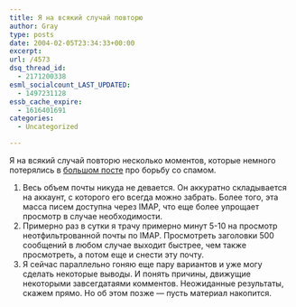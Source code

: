 ```yaml
---
title: Я на всякий случай повторю
author: Gray
type: posts
date: 2004-02-05T23:34:33+00:00
excerpt:
url: /4573
dsq_thread_id:
  - 2171200338
esml_socialcount_LAST_UPDATED:
  - 1497231128
essb_cache_expire:
  - 1616401691
categories:
  - Uncategorized

---
```








Я на всякий случай повторю несколько моментов, которые немного потерялись в <a href="http://www.searchengines.ru/blog/archives/002829.html" target="_blank">большом посте</a> про борьбу со спамом.  
1. Весь объем почты никуда не девается. Он аккуратно складывается на аккаунт, с которого его всегда можно забрать. Более того, эта масса писем доступна через IMAP, что еще более упрощает просмотр в случае необходимости.  
2. Примерно раз в сутки я трачу примерно минут 5-10 на просмотр неотфильтрованной почты по IMAP. Просмотреть заголовки 500 сообщений в любом случае выходит быстрее, чем также просмотреть, а потом еще и снести эту почту.  
3. Я сейчас параллельно гоняю еще пару вариантов и уже могу сделать некоторые выводы. И понять причины, движущие некоторыми завсегдатаями комментов. Неожиданные результаты, скажем прямо. Но об этом позже &#8212; пусть материал накопится.